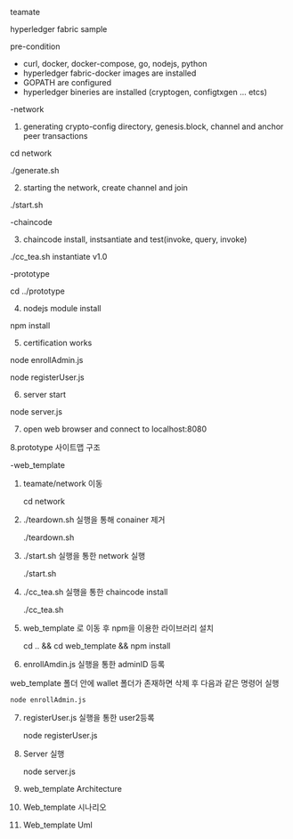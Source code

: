 teamate

hyperledger fabric sample

pre-condition

- curl, docker, docker-compose, go, nodejs, python 
- hyperledger fabric-docker images are installed
- GOPATH are configured
- hyperledger bineries are installed (cryptogen, configtxgen ... etcs)

-network

1. generating crypto-config directory, genesis.block, channel and anchor peer transactions

cd network

./generate.sh

2. starting the network, create channel and join

./start.sh

-chaincode

3. chaincode install, instsantiate and test(invoke, query, invoke)

./cc_tea.sh instantiate v1.0

-prototype

cd ../prototype

4. nodejs module install

npm install

5. certification works

node enrollAdmin.js

node registerUser.js

6. server start

node server.js

7. open web browser and connect to localhost:8080



8.prototype 사이트맵 구조



-web_template

1. teamate/network 이동

    cd network



2. ./teardown.sh 실행을 통해 conainer 제거

    ./teardown.sh



3. ./start.sh 실행을 통한 network 실행 

    ./start.sh



4. ./cc_tea.sh 실행을 통한 chaincode install

    ./cc_tea.sh 



5. web_template 로 이동 후 npm을 이용한 라이브러리 설치

    cd .. && cd web_template && npm install



6. enrollAmdin.js 실행을 통한 adminID 등록

web_template 폴더 안에 wallet 폴더가 존재하면 삭제 후 다음과 같은 명령어 실행

    node enrollAdmin.js



7. registerUser.js 실행을 통한 user2등록

    node registerUser.js



8. Server 실행

    node server.js



9. web_template Architecture





10. Web_template 시나리오



11. Web_template Uml


